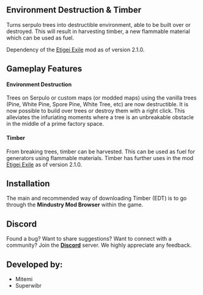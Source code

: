 ## Environment Destruction & Timber

Turns serpulo trees into destructible environment, able to be built over or destroyed. This will result in harvesting timber, a new flammable material which can be used as fuel.

Dependency of the [Etigei Exile](https://github.com/Lysent/etigei-exile) mod as of version 2.1.0.

## Gameplay Features

#### Environment Destruction

Trees on Serpulo or custom maps (or modded maps) using the vanilla trees (Pine, White Pine, Spore Pine, White Tree, etc) are now destructible. It is now possible to build over trees or destroy them with a right click. This alleviates the infuriating moments where a tree is an unbreakable obstacle in the middle of a prime factory space.

#### Timber

From breaking trees, timber can be harvested. This can be used as fuel for generators using flammable materials. Timber has further uses in the mod [Etigei Exile](https://github.com/Lysent/etigei-exile) as of version 2.1.0.

## Installation
The main and recommended way of downloading Timber (EDT) is to go through the **Mindustry Mod Browser** within the game. 

## **Discord**
Found a bug? Want to share suggestions? Want to connect with a community? Join the [**Discord**](https://discord.com/invite/TJKZgr6UDg)   server. We highly appreciate any feedback.

## **Developed by:**  
- Mitemi
- Superwibr  